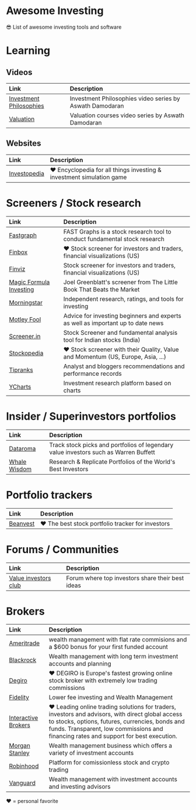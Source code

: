 # Awesome Investing

😎 List of awesome investing tools and software

# Learning

## Videos

| Link          | Description   |
|:--------------|:--------------|
|[Investment Philosophies](https://www.youtube.com/watch?v=h37fJcDjjWg&list=PLUkh9m2BorqlDJlnBXUaJaMRNE7UDckn6&ab_channel=AswathDamodaran)|Investment Philosophies video series by Aswath Damodaran|
|[Valuation](https://www.youtube.com/watch?v=znmQ7oMiQrM&list=PLUkh9m2BorqnKWu0g5ZUps_CbQ-JGtbI9&ab_channel=AswathDamodaran)|Valuation courses video series by Aswath Damodaran|

## Websites

| Link          | Description   |
|:--------------|:--------------|
|[Investopedia](https://www.investopedia.com/)|❤️ Encyclopedia for all things investing & investment simulation game|

# Screeners / Stock research

| Link          | Description   |
|:--------------|:--------------|
|[Fastgraph](https://www.fastgraphs.com/)|FAST Graphs is a stock research tool to conduct fundamental stock research|
|[Finbox](https://finbox.com/)|❤️ Stock screener for investors and traders, financial visualizations (US)|
|[Finviz](https://finviz.com/)|Stock screener for investors and traders, financial visualizations (US)|
|[Magic Formula Investing](https://www.magicformulainvesting.com/)|Joel Greenblatt's screener from The Little Book That Beats the Market|
|[Morningstar](https://www.morningstar.com/)| Independent research, ratings, and tools for investing|
|[Motley Fool](https://www.fool.com/)|Advice for investing beginners and experts as well as important up to date news|
|[Screener.in](https://www.screener.in/)|Stock Screener and fundamental analysis tool for Indian stocks (India)|
|[Stockopedia](https://www.stockopedia.com/)|❤️ Stock screener with their Quality, Value and Momentum (US, Europe, Asia, ...)|
|[Tipranks](https://www.tipranks.com/)|Analyst and bloggers recommendations and performance records|
|[YCharts](https://ycharts.com/)|Investment research platform based on charts|


# Insider / Superinvestors portfolios

| Link          | Description   |
|:--------------|:--------------|
|[Dataroma](https://www.dataroma.com/)|Track stock picks and portfolios of legendary value investors such as Warren Buffett|
|[Whale Wisdom](https://whalewisdom.com/)|Research & Replicate Portfolios of the World's Best Investors|

# Portfolio trackers

| Link          | Description   |
|:--------------|:--------------|
|[Beanvest](https://beanvest.com/)|❤️ The best stock portfolio tracker for investors|


# Forums / Communities

| Link          | Description   |
|:--------------|:--------------|
|[Value investors club](https://www.valueinvestorsclub.com/)|Forum where top investors share their best ideas  |


# Brokers

| Link          | Description   |
|:--------------|:--------------|
|[Ameritrade](https://www.tdameritrade.com/home.page)|wealth management with flat rate commisions and a $600 bonus for your first funded account
|[Blackrock](https://www.blackrock.com/investing)|Wealth management with long term investment accounts and planning|
|[Degiro](https://www.degiro.com/)|❤️ DEGIRO is Europe's fastest growing online stock broker with extremely low trading commissions|
|[Fidelity](https://www.fidelity.com/)|Lower fee investing and Wealth Management|
|[Interactive Brokers](https://www.interactivebrokers.co.uk)|❤️ Leading online trading solutions for traders, investors and advisors, with direct global access to stocks, options, futures, currencies, bonds and funds. Transparent, low commissions and financing rates and support for best execution.|
|[Morgan Stanley](https://www.morganstanley.com)|Wealth management business which offers a variety of investment accounts|
|[Robinhood](https://robinhood.com/)|Platform for comissionless stock and crypto trading|
|[Vanguard](https://investor.vanguard.com/home/)|Wealth management with investment accounts and investing advisors


❤️ = personal favorite

